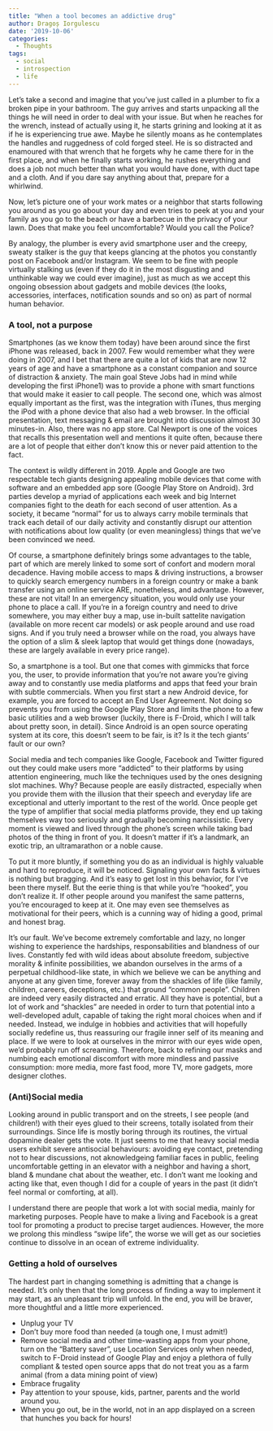 ```yaml
---
title: "When a tool becomes an addictive drug"
author: Dragoș Iorgulescu
date: '2019-10-06'
categories:
  - Thoughts
tags:
  - social
  - introspection
  - life
---
```


Let’s take a second and imagine that you’ve just called in a plumber to fix a broken pipe in your bathroom. The guy arrives and starts unpacking all the things he will need in order to deal with your issue. But when he reaches for the wrench, instead of actually using it, he starts grining and looking at it as if he is experiencing true awe. Maybe he silently moans as he contemplates the handles and ruggedness of cold forged steel. He is so distracted and enamoured with that wrench that he forgets why he came there for in the first place, and when he finally starts working, he rushes everything and does a job not much better than what you would have done, with duct tape and a cloth. And if you dare say anything about that, prepare for a whirlwind.

Now, let’s picture one of your work mates or a neighbor that starts following you around as you go about your day and even tries to peek at you and your family as you go to the beach or have a barbecue in the privacy of your lawn. Does that make you feel uncomfortable? Would you call the Police?

By analogy, the plumber is every avid smartphone user and the creepy, sweaty stalker is the guy that keeps glancing at the photos you constantly post on Facebook and/or Instagram. We seem to be fine with people virtually stalking us (even if they do it in the most disgusting and unthinkable way we could ever imagine), just as much as we accept this ongoing obsession about gadgets and mobile devices (the looks, accessories, interfaces, notification sounds and so on) as part of normal human behavior.

### A tool, not a purpose

Smartphones (as we know them today) have been around since the first iPhone was released, back in 2007. Few would remember what they were doing in 2007, and I bet that there are quite a lot of kids that are now 12 years of age and have a smartphone as a constant companion and source of distraction & anxiety. The main goal Steve Jobs had in mind while developing the first iPhone1) was to provide a phone with smart functions that would make it easier to call people. The second one, which was almost equally important as the first, was the integration with iTunes, thus merging the iPod with a phone device that also had a web browser. In the official presentation, text messaging & email are brought into discussion almost 30 minutes-in. Also, there was no app store. Cal Newport is one of the voices that recalls this presentation well and mentions it quite often, because there are a lot of people that either don’t know this or never paid attention to the fact.

The context is wildly different in 2019. Apple and Google are two respectable tech giants designing appealing mobile devices that come with software and an embedded app sore (Google Play Store on Android). 3rd parties develop a myriad of applications each week and big Internet companies fight to the death for each second of user attention. As a society, it became “normal” for us to always carry mobile terminals that track each detail of our daily activity and constantly disrupt our attention with notifications about low quality (or even meaningless) things that we’ve been convinced we need.

Of course, a smartphone definitely brings some advantages to the table, part of which are merely linked to some sort of confort and modern moral decadence. Having mobile access to maps & driving instructions, a browser to quickly search emergency numbers in a foreign country or make a bank transfer using an online service ARE, nonetheless, and advantage. However, these are not vital! In an emergency situation, you would only use your phone to place a call. If you’re in a foreign country and need to drive somewhere, you may either buy a map, use in-built sattelite navigation (available on more recent car models) or ask people around and use road signs. And if you truly need a browser while on the road, you always have the option of a slim & sleek laptop that would get things done (nowadays, these are largely available in every price range).

So, a smartphone is a tool. But one that comes with gimmicks that force you, the user, to provide information that you’re not aware you’re giving away and to constantly use media platforms and apps that feed your brain with subtle commercials. When you first start a new Android device, for example, you are forced to accept an End User Agreement. Not doing so prevents you from using the Google Play Store and limits the phone to a few basic utilities and a web browser (luckily, there is F-Droid, which I will talk about pretty soon, in detail). Since Android is an open source operating system at its core, this doesn’t seem to be fair, is it?
Is it the tech giants’ fault or our own?

Social media and tech companies like Google, Facebook and Twitter figured out they could make users more “addicted” to their platforms by using attention engineering, much like the techniques used by the ones designing slot machines. Why? Because people are easily distracted, especially when you provide them with the illusion that their speech and everyday life are exceptional and utterly important to the rest of the world. Once people get the type of amplifier that social media platforms provide, they end up taking themselves way too seriously and gradually becoming narcissistic. Every moment is viewed and lived through the phone’s screen while taking bad photos of the thing in front of you. It doesn’t matter if it’s a landmark, an exotic trip, an ultramarathon or a noble cause.

To put it more bluntly, if something you do as an individual is highly valuable and hard to reproduce, it will be noticed. Signaling your own facts & virtues is nothing but bragging. And it’s easy to get lost in this behavior, for I’ve been there myself. But the eerie thing is that while you’re “hooked”, you don’t realize it. If other people around you manifest the same patterns, you’re encouraged to keep at it. One may even see themselves as motivational for their peers, which is a cunning way of hiding a good, primal and honest brag.

It’s our fault. We’ve become extremely comfortable and lazy, no longer wishing to experience the hardships, responsabilities and blandness of our lives. Constantly fed with wild ideas about absolute freedom, subjective morality & infinite possibilities, we abandon ourselves in the arms of a perpetual childhood-like state, in which we believe we can be anything and anyone at any given time, forever away from the shackles of life (like family, children, careers, deceptions, etc.) that ground “common people”. Children are indeed very easily distracted and erratic. All they have is potential, but a lot of work and “shackles” are needed in order to turn that potential into a well-developed adult, capable of taking the right moral choices when and if needed. Instead, we indulge in hobbies and activities that will hopefully socially redefine us, thus reassuring our fragile inner self of its meaning and place. If we were to look at ourselves in the mirror with our eyes wide open, we’d probably run off screaming. Therefore, back to refining our masks and numbing each emotional discomfort with more mindless and passive consumption: more media, more fast food, more TV, more gadgets, more designer clothes.

### (Anti)Social media

Looking around in public transport and on the streets, I see people (and children!) with their eyes glued to their screens, totally isolated from their surroundings. Since life is mostly boring through its routines, the virtual dopamine dealer gets the vote. It just seems to me that heavy social media users exhibit severe antisocial behaviours: avoiding eye contact, pretending not to hear discussions, not aknowledgeing familiar faces in public, feeling uncomfortable getting in an elevator with a neighbor and having a short, bland & mundane chat about the weather, etc. I don’t want me looking and acting like that, even though I did for a couple of years in the past (it didn’t feel normal or comforting, at all).

I understand there are people that work a lot with social media, mainly for marketing purposes. People have to make a living and Facebook is a great tool for promoting a product to precise target audiences. However, the more we prolong this mindless “swipe life”, the worse we will get as our societies continue to dissolve in an ocean of extreme individuality.

### Getting a hold of ourselves

The hardest part in changing something is admitting that a change is needed. It’s only then that the long process of finding a way to implement it may start, as an unpleasant trip will unfold. In the end, you will be braver, more thoughtful and a little more experienced.

+ Unplug your TV
+ Don’t buy more food than needed (a tough one, I must admit!)
+ Remove social media and other time-wasting apps from your phone, turn on the “Battery saver”, use Location Services only when needed, switch to F-Droid instead of Google Play and enjoy a plethora of fully compliant & tested open source apps that do not treat you as a farm animal (from a data mining point of view)
+ Embrace frugality
+ Pay attention to your spouse, kids, partner, parents and the world around you.
+ When you go out, be in the world, not in an app displayed on a screen that hunches you back for hours!
